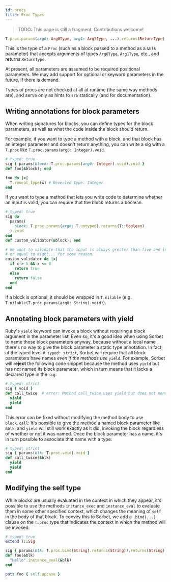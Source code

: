 ```yaml
---
id: procs
title: Proc Types
---
```


> TODO: This page is still a fragment. Contributions welcome!

```ruby
T.proc.params(arg0: Arg0Type, arg1: Arg2Type, ...).returns(ReturnType)
```

This is the type of a `Proc` (such as a block passed to a method as a `&blk`
parameter) that accepts arguments of types `Arg0Type`, `Arg1Type`, etc., and
returns `ReturnType`.

At present, all parameters are assumed to be required positional parameters. We
may add support for optional or keyword parameters in the future, if there is
demand.

Types of procs are not checked at all at runtime (the same way methods are), and
serve only as hints to `srb` statically (and for documentation).

## Writing annotations for block parameters

When writing signatures for blocks, you can define types for the block
parameters, as well as what the code inside the block should return.

For example, if you want to type a method with a block, and that block has an
integer parameter and doesn't return anything, you can write a sig with a
`T.proc` like `T.proc.params(arg0: Integer).void`.

```ruby
# typed: true
sig { params(block: T.proc.params(arg0: Integer).void).void }
def foo(&block); end

foo do |x|
  T.reveal_type(x) # Revealed type: Integer
end
```

If you want to type a method that lets you write code to determine whether an
input is valid, you can require that the block returns a boolean.

```ruby
# typed: true
sig do
  params(
    block: T.proc.params(arg0: T.untyped).returns(T::Boolean)
  ).void
end
def custom_validator(&block); end

# We want to validate that the input is always greater than five and less than
# or equal to eight... for some reason.
custom_validator do |x|
  if x > 5 && x <= 8
    return true
  else
    return false
  end
end
```

If a block is optional, it should be wrapped in `T.nilable` (e.g.
`T.nilable(T.proc.params(arg0: String).void)`).

## Annotating block parameters with yield

Ruby's `yield` keyword can invoke a block without requiring a block argument in
the parameter list. Even so, it's a good idea when using Sorbet to name those
block parameters anyway, because without a local name there's no way to give the
block parameter a static type annotation. In fact, at the typed level
`# typed: strict`, Sorbet will require that all block parameters have names
_even if the methods use_ `yield`. For example, Sorbet will **reject** the
following code snippet because the method uses `yield` but has not named its
block parameter, which in turn means that it lacks a declared type in the `sig`:

```ruby
# typed: strict
sig { void }
def call_twice  # error: Method call_twice uses yield but does not mention a block parameter
  yield
  yield
end
```

This error can be fixed without modifying the method body to use `block.call`:
It's possible to give the method a named block parameter like `&blk`, and
`yield` will still work exactly as it did, invoking the block regardless of
whether or not it was named. Once the block parameter has a name, it's in turn
possible to associate that name with a type:

```ruby
# typed: strict
sig { params(blk: T.proc.void).void }
def call_twice(&blk)
  yield
  yield
end
```

## Modifying the self type

While blocks are usually evaluated in the context in which they appear, it's
possible to use the methods `instance_exec` and `instance_eval` to evaluate them
in some other specified context, which changes the meaning of `self` in the body
of that block. To convey this to Sorbet, we add a `.bind(...)` clause on the
`T.proc` type that indicates the context in which the method will be invoked:

```ruby
# typed: true
extend T::Sig

sig { params(blk: T.proc.bind(String).returns(String)).returns(String) }
def foo(&blk)
  "Hello".instance_eval(&blk)
end

puts foo { self.upcase }
```
